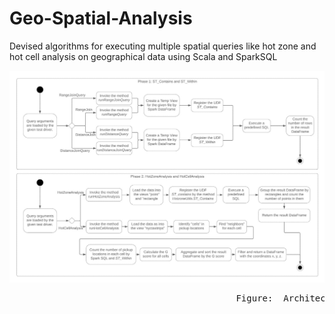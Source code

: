# Geo-Spatial-Analysis
Devised algorithms for executing multiple spatial queries like hot zone and hot cell analysis on geographical data using Scala and SparkSQL


![Design](/images/design.jpg)
<pre>
                                           Figure:  Architecture Design
</pre>
